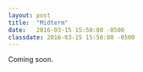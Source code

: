 ```yaml
---
layout: post
title:  "Midterm"
date:   2016-03-15 15:50:00 -0500
classdate: 2016-03-15 15:50:00 -0500
---
```

Coming soon.
